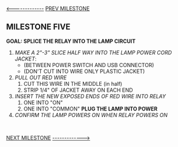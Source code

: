 
[<-------------](./4-MILESTONE.md)
[PREV MILESTONE](./4-MILESTONE.md)

## MILESTONE FIVE
**GOAL: SPLICE THE RELAY INTO THE LAMP CIRCUIT**

1. _MAKE A 2"-3" SLICE HALF WAY INTO THE LAMP POWER CORD JACKET_:
	- (BETWEEN POWER SWITCH AND USB CONNECTOR)
	- (DON'T CUT INTO WIRE ONLY PLASTIC JACKET)
2. *PULL OUT RED WIRE*
	1. CUT THIS WIRE IN THE MIDDLE (in half)
	2. STRIP 1/4" OF JACKET AWAY ON EACH END
3. *INSERT THE NEW EXPOSED ENDS OF RED WIRE INTO RELAY*
	1. ONE INTO "ON"
	2. ONE INTO "COMMON"
**PLUG THE LAMP INTO POWER**
4. *CONFIRM THE LAMP POWERS ON WHEN RELAY POWERS ON*

<br>

[NEXT MILESTONE](./6-MILESTONE.md)
[------------->](./6-MILESTONE.md)


